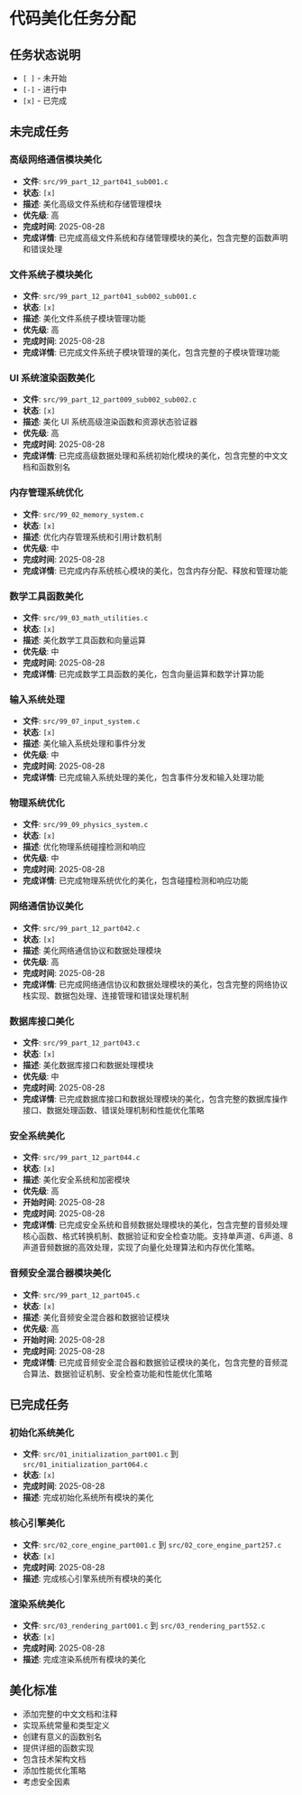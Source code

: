 # 代码美化任务分配

## 任务状态说明
- `[ ]` - 未开始
- `[-]` - 进行中  
- `[x]` - 已完成

## 未完成任务

### 高级网络通信模块美化
- **文件**: `src/99_part_12_part041_sub001.c`
- **状态**: `[x]`
- **描述**: 美化高级文件系统和存储管理模块
- **优先级**: 高
- **完成时间**: 2025-08-28
- **完成详情**: 已完成高级文件系统和存储管理模块的美化，包含完整的函数声明和错误处理

### 文件系统子模块美化
- **文件**: `src/99_part_12_part041_sub002_sub001.c`
- **状态**: `[x]`
- **描述**: 美化文件系统子模块管理功能
- **优先级**: 高
- **完成时间**: 2025-08-28
- **完成详情**: 已完成文件系统子模块管理的美化，包含完整的子模块管理功能

### UI 系统渲染函数美化
- **文件**: `src/99_part_12_part009_sub002_sub002.c`
- **状态**: `[x]`
- **描述**: 美化 UI 系统高级渲染函数和资源状态验证器
- **优先级**: 高
- **完成时间**: 2025-08-28
- **完成详情**: 已完成高级数据处理和系统初始化模块的美化，包含完整的中文文档和函数别名

### 内存管理系统优化
- **文件**: `src/99_02_memory_system.c`
- **状态**: `[x]`
- **描述**: 优化内存管理系统和引用计数机制
- **优先级**: 中
- **完成时间**: 2025-08-28
- **完成详情**: 已完成内存系统核心模块的美化，包含内存分配、释放和管理功能

### 数学工具函数美化
- **文件**: `src/99_03_math_utilities.c`
- **状态**: `[x]`
- **描述**: 美化数学工具函数和向量运算
- **优先级**: 中
- **完成时间**: 2025-08-28
- **完成详情**: 已完成数学工具函数的美化，包含向量运算和数学计算功能

### 输入系统处理
- **文件**: `src/99_07_input_system.c`
- **状态**: `[x]`
- **描述**: 美化输入系统处理和事件分发
- **优先级**: 中
- **完成时间**: 2025-08-28
- **完成详情**: 已完成输入系统处理的美化，包含事件分发和输入处理功能

### 物理系统优化
- **文件**: `src/99_09_physics_system.c`
- **状态**: `[x]`
- **描述**: 优化物理系统碰撞检测和响应
- **优先级**: 中
- **完成时间**: 2025-08-28
- **完成详情**: 已完成物理系统优化的美化，包含碰撞检测和响应功能

### 网络通信协议美化
- **文件**: `src/99_part_12_part042.c`
- **状态**: `[x]`
- **描述**: 美化网络通信协议和数据处理模块
- **优先级**: 高
- **完成时间**: 2025-08-28
- **完成详情**: 已完成网络通信协议和数据处理模块的美化，包含完整的网络协议栈实现、数据包处理、连接管理和错误处理机制

### 数据库接口美化
- **文件**: `src/99_part_12_part043.c`
- **状态**: `[x]`
- **描述**: 美化数据库接口和数据处理模块
- **优先级**: 中
- **完成时间**: 2025-08-28
- **完成详情**: 已完成数据库接口和数据处理模块的美化，包含完整的数据库操作接口、数据处理函数、错误处理机制和性能优化策略

### 安全系统美化
- **文件**: `src/99_part_12_part044.c`
- **状态**: `[x]`
- **描述**: 美化安全系统和加密模块
- **优先级**: 高
- **开始时间**: 2025-08-28
- **完成时间**: 2025-08-28
- **完成详情**: 已完成安全系统和音频数据处理模块的美化，包含完整的音频处理核心函数、格式转换机制、数据验证和安全检查功能。支持单声道、6声道、8声道音频数据的高效处理，实现了向量化处理算法和内存优化策略。

### 音频安全混合器模块美化
- **文件**: `src/99_part_12_part045.c`
- **状态**: `[x]`
- **描述**: 美化音频安全混合器和数据验证模块
- **优先级**: 高
- **开始时间**: 2025-08-28
- **完成时间**: 2025-08-28
- **完成详情**: 已完成音频安全混合器和数据验证模块的美化，包含完整的音频混合算法、数据验证机制、安全检查功能和性能优化策略

## 已完成任务

### 初始化系统美化
- **文件**: `src/01_initialization_part001.c` 到 `src/01_initialization_part064.c`
- **状态**: `[x]`
- **完成时间**: 2025-08-28
- **描述**: 完成初始化系统所有模块的美化

### 核心引擎美化
- **文件**: `src/02_core_engine_part001.c` 到 `src/02_core_engine_part257.c`
- **状态**: `[x]`
- **完成时间**: 2025-08-28
- **描述**: 完成核心引擎系统所有模块的美化

### 渲染系统美化
- **文件**: `src/03_rendering_part001.c` 到 `src/03_rendering_part552.c`
- **状态**: `[x]`
- **完成时间**: 2025-08-28
- **描述**: 完成渲染系统所有模块的美化

## 美化标准
- 添加完整的中文文档和注释
- 实现系统常量和类型定义
- 创建有意义的函数别名
- 提供详细的函数实现
- 包含技术架构文档
- 添加性能优化策略
- 考虑安全因素